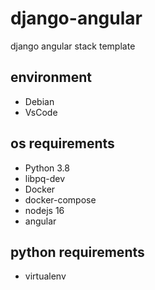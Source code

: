# django-angular
django angular stack template

## environment 
- Debian
- VsCode
## os requirements
- Python 3.8
- libpq-dev
- Docker
- docker-compose
- nodejs 16
- angular
## python requirements
- virtualenv